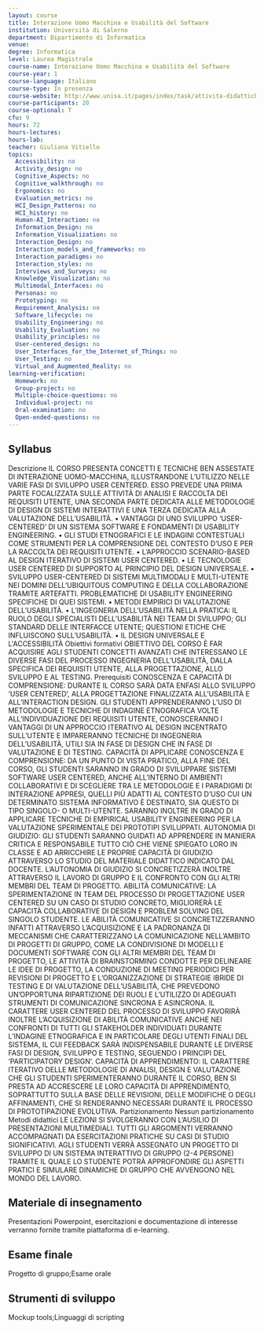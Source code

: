 ```yaml
---
layout: course
title: Interazione Uomo Macchina e Usabilità del Software
institution: Università di Salerno
department: Dipartimento di Informatica
venue: 
degree: Informatica
level: Laurea Magistrale
course-name: Interazione Uomo Macchina e Usabilità del Software
course-year: 1
course-language: Italiano
course-type: In presenza
course-website: http://www.unisa.it/pages/index/task/attivita-didattiche/id/47535/aa_off/2015/idStructure/8028/part/N0
course-participants: 20
course-optional: T
cfu: 9
hours: 72
hours-lectures: 
hours-lab: 
teacher: Giuliana Vitiello
topics: 
  Accessibility: no 
  Activity_design: no 
  Cognitive_Aspects: no 
  Cognitive_walkthrough: no 
  Ergonomics: no 
  Evaluation_metrics: no 
  HCI_Design_Patterns: no 
  HCI_history: no 
  Human-AI_Interaction: no 
  Information_Design: no 
  Information_Visualization: no 
  Interaction_Design: no 
  Interaction_models_and_frameworks: no 
  Interaction_paradigms: no 
  Interaction_styles: no 
  Interviews_and_Surveys: no 
  Knowledge_Visualization: no 
  Multimodal_Interfaces: no 
  Personas: no 
  Prototyping: no 
  Requirement_Analysis: no 
  Software_lifecycle: no 
  Usability_Engineering: no 
  Usability_Evaluation: no 
  Usability_principles: no 
  User-centered_design: no 
  User_Interfaces_for_the_Internet_of_Things: no 
  User_Testing: no 
  Virtual_and_Augmented_Reality: no 
learning-verification: 
  Homework: no 
  Group-project: no 
  Multiple-choice-questions: no 
  Individual-project: no 
  Oral-examination: no 
  Open-ended-questions: no 
---
```



## Syllabus 
Descrizione
IL CORSO PRESENTA CONCETTI E TECNICHE BEN ASSESTATE DI INTERAZIONE UOMO-MACCHINA, ILLUSTRANDONE L’UTILIZZO NELLE VARIE FASI DI SVILUPPO USER CENTERED. ESSO PREVEDE UNA PRIMA PARTE FOCALIZZATA SULLE ATTIVITÀ DI ANALISI E RACCOLTA DEI REQUISITI UTENTE, UNA SECONDA PARTE DEDICATA ALLE METODOLOGIE DI DESIGN DI SISTEMI INTERATTIVI E UNA TERZA DEDICATA ALLA VALUTAZIONE DELL’USABILITÀ. •	VANTAGGI DI UNO SVILUPPO ‘USER-CENTERED’ DI UN SISTEMA SOFTWARE E FONDAMENTI DI USABILITY ENGINEERING. •	GLI STUDI ETNOGRAFICI E LE INDAGINI CONTESTUALI COME STRUMENTI PER LA COMPRENSIONE DEL CONTESTO D’USO E PER LA RACCOLTA DEI REQUISITI UTENTE. •	L’APPROCCIO SCENARIO-BASED AL DESIGN ITERATIVO DI SISTEMI USER CENTERED. •	LE TECNOLOGIE USER CENTERED DI SUPPORTO AL PRINCIPIO DEL DESIGN UNIVERSALE. •	SVILUPPO USER-CENTERED DI SISTEMI MULTIMODALI E MULTI-UTENTE NEI DOMINI DELL’UBIQUITOUS COMPUTING E DELLA COLLABORAZIONE TRAMITE ARTEFATTI. PROBLEMATICHE DI USABILITY ENGINEERING SPECIFICHE DI QUEI SISTEMI. • METODI EMPIRICI DI VALUTAZIONE DELL’USABILITÀ. •	L’INGEGNERIA DELL’USABILITÀ NELLA PRATICA: IL RUOLO DEGLI SPECIALISTI DELL’USABILITÀ NEI TEAM DI SVILUPPO; GLI STANDARD DELLE INTERFACCE UTENTE; QUESTIONI ETICHE CHE INFLUISCONO SULL’USABILITÀ. •	IL DESIGN UNIVERSALE E L'ACCESSIBILITÀ
Obiettivi formativi
OBIETTIVO DEL CORSO È FAR ACQUISIRE AGLI STUDENTI CONCETTI AVANZATI CHE INTERESSANO LE DIVERSE FASI DEL PROCESSO INGEGNERIA DELL’USABILITÀ, DALLA SPECIFICA DEI REQUISITI UTENTE, ALLA PROGETTAZIONE, ALLO SVILUPPO E AL TESTING.
Prerequisiti
CONOSCENZA E CAPACITÀ DI COMPRENSIONE: DURANTE IL CORSO SARÀ DATA ENFASI ALLO SVILUPPO ‘USER CENTERED’, ALLA PROGETTAZIONE FINALIZZATA ALL’USABILITÀ E ALL’INTERACTION DESIGN. GLI STUDENTI APPRENDERANNO L’USO DI METODOLOGIE E TECNICHE DI INDAGINE ETNOGRAFICA VOLTE ALL’INDIVIDUAZIONE DEI REQUISITI UTENTE, CONOSCERANNO I VANTAGGI DI UN APPROCCIO ITERATIVO AL DESIGN INCENTRATO SULL’UTENTE E IMPARERANNO TECNICHE DI INGEGNERIA DELL’USABILITÀ, UTILI SIA IN FASE DI DESIGN CHE IN FASE DI VALUTAZIONE E DI TESTING. CAPACITÀ DI APPLICARE CONOSCENZA E COMPRENSIONE: DA UN PUNTO DI VISTA PRATICO, ALLA FINE DEL CORSO, GLI STUDENTI SARANNO IN GRADO DI SVILUPPARE SISTEMI SOFTWARE USER CENTERED, ANCHE ALL’INTERNO DI AMBIENTI COLLABORATIVI E DI SCEGLIERE TRA LE METODOLOGIE E I PARADIGMI DI INTERAZIONE APPRESI, QUELLI PIÙ ADATTI AL CONTESTO D’USO CUI UN DETERMINATO SISTEMA INFORMATIVO È DESTINATO, SIA QUESTO DI TIPO SINGOLO- O MULTI-UTENTE. SARANNO INOLTRE IN GRADO DI APPLICARE TECNICHE DI EMPIRICAL USABILITY ENGINEERING PER LA VALUTAZIONE SPERIMENTALE DEI PROTOTIPI SVILUPPATI. AUTONOMIA DI GIUDIZIO: GLI STUDENTI SARANNO GUIDATI AD APPRENDERE IN MANIERA CRITICA E RESPONSABILE TUTTO CIÒ CHE VIENE SPIEGATO LORO IN CLASSE E AD ARRICCHIRE LE PROPRIE CAPACITÀ DI GIUDIZIO ATTRAVERSO LO STUDIO DEL MATERIALE DIDATTICO INDICATO DAL DOCENTE. L’AUTONOMIA DI GIUDIZIO SI CONCRETIZZERÀ INOLTRE ATTRAVERSO IL LAVORO DI GRUPPO E IL CONFRONTO CON GLI ALTRI MEMBRI DEL TEAM DI PROGETTO. ABILITÀ COMUNICATIVE: LA SPERIMENTAZIONE IN TEAM DEL PROCESSO DI PROGETTAZIONE USER CENTERED SU UN CASO DI STUDIO CONCRETO, MIGLIORERÀ LE CAPACITÀ COLLABORATIVE DI DESIGN E PROBLEM SOLVING DEL SINGOLO STUDENTE. LE ABILITÀ COMUNICATIVE SI CONCRETIZZERANNO INFATTI ATTRAVERSO L’ACQUISIZIONE E LA PADRONANZA DI MECCANISMI CHE CARATTERIZZANO LA COMUNICAZIONE NELL’AMBITO DI PROGETTI DI GRUPPO, COME LA CONDIVISIONE DI MODELLI E DOCUMENTI SOFTWARE CON GLI ALTRI MEMBRI DEL TEAM DI PROGETTO, LE ATTIVITÀ DI BRAINSTORMING CONDOTTE PER DELINEARE LE IDEE DI PROGETTO, LA CONDUZIONE DI MEETING PERIODICI PER REVISIONI DI PROGETTO E L’ORGANIZZAZIONE DI STRATEGIE IBRIDE DI TESTING E DI VALUTAZIONE DELL’USABILITÀ, CHE PREVEDONO UN’OPPORTUNA RIPARTIZIONE DEI RUOLI E L’UTILIZZO DI ADEGUATI STRUMENTI DI COMUNICAZIONE SINCRONA E ASINCRONA. IL CARATTERE USER CENTERED DEL PROCESSO DI SVILUPPO FAVORIRÀ INOLTRE L’ACQUISIZIONE DI ABILITÀ COMUNICATIVE ANCHE NEI CONFRONTI DI TUTTI GLI STAKEHOLDER INDIVIDUATI DURANTE L’INDAGINE ETNOGRAFICA E IN PARTICOLARE DEGLI UTENTI FINALI DEL SISTEMA, IL CUI FEEDBACK SARÀ INDISPENSABILE DURANTE LE DIVERSE FASI DI DESIGN, SVILUPPO E TESTING, SEGUENDO I PRINCIPI DEL ‘PARTICIPATORY DESIGN’. CAPACITÀ DI APPRENDIMENTO: IL CARATTERE ITERATIVO DELLE METODOLOGIE DI ANALISI, DESIGN E VALUTAZIONE CHE GLI STUDENTI SPERIMENTERANNO DURANTE IL CORSO, BEN SI PRESTA AD ACCRESCERE LE LORO CAPACITÀ DI APPRENDIMENTO, SOPRATTUTTO SULLA BASE DELLE REVISIONI, DELLE MODIFICHE O DEGLI AFFINAMENTI, CHE SI RENDERANNO NECESSARI DURANTE IL PROCESSO DI PROTOTIPAZIONE EVOLUTIVA.
Partizionamento
Nessun partizionamento
Metodi didattici
LE LEZIONI SI SVOLGERANNO CON L’AUSILIO DI PRESENTAZIONI MULTIMEDIALI. TUTTI GLI ARGOMENTI VERRANNO ACCOMPAGNATI DA ESERCITAZIONI PRATICHE SU CASI DI STUDIO SIGNIFICATIVI. AGLI STUDENTI VERRÀ ASSEGNATO UN PROGETTO DI SVILUPPO DI UN SISTEMA INTERATTIVO DI GRUPPO (2-4 PERSONE) TRAMITE IL QUALE LO STUDENTE POTRÀ APPROFONDIRE GLI ASPETTI PRATICI E SIMULARE DINAMICHE DI GRUPPO CHE AVVENGONO NEL MONDO DEL LAVORO.

## Materiale di insegnamento 
Presentazioni Powerpoint, esercitazioni e documentazione di interesse verranno fornite tramite piattaforma di e-learning.

## Esame finale 
Progetto di gruppo;Esame orale

## Strumenti di sviluppo 
Mockup tools;Linguaggi di scripting
